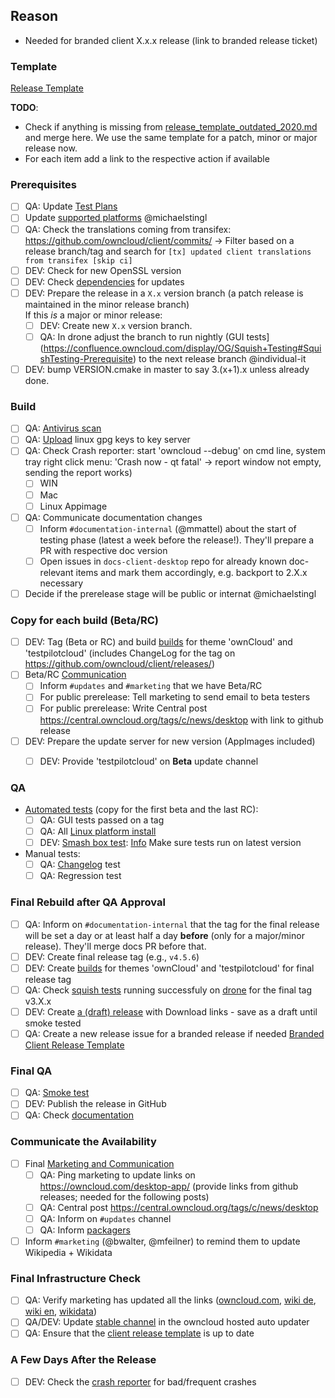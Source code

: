 ## Reason

* Needed for branded client X.x.x release (link to branded release ticket)

### Template
[Release Template](https://github.com/owncloud/client/blob/master/.github/release_template.md)

__TODO__:
* Check if anything is missing from [release_template_outdated_2020.md](https://github.com/owncloud/client/blob/master/.github/release_template_outdated_2020.md) and merge here. We use the same template for a patch, minor or major release now.
* For each item add a link to the respective action if available

### Prerequisites

* [ ] QA: Update [Test Plans](https://confluence.owncloud.com/display/OG/Desktop+Client+Test+Plan+Maintenance)
* [ ] Update [supported platforms](https://doc.owncloud.com/desktop/next/installing.html#system-requirements) @michaelstingl
* [ ] QA: Check the translations coming from transifex: https://github.com/owncloud/client/commits/ -> Filter based on a release branch/tag and search for `[tx] updated client translations from transifex [skip ci]`
* [ ] DEV: Check for new OpenSSL version 
* [ ] DEV: Check [dependencies](https://confluence.owncloud.com/display/OG/Dependencies) for updates
* [ ] DEV: Prepare the release in a `X.x` version branch (a patch release is maintained in the minor release branch)  
  If this *is* a major or minor release:
  * [ ] DEV: Create new `X.x` version branch.
  * [ ] QA: In drone adjust the branch to run nightly (GUI tests](https://confluence.owncloud.com/display/OG/Squish+Testing#SquishTesting-Prerequisite) to the next release branch @individual-it 
* [ ] DEV: bump VERSION.cmake in master to say 3.(x+1).x unless already done.

### Build

* [ ] QA: [Antivirus scan](https://confluence.owncloud.com/display/OG/Virus+Scanning)
* [ ] QA: [Upload](https://confluence.owncloud.com/display/OG/Upload+linux+gpg+keys+to+key+server) linux gpg keys to key server
* [ ] QA: Check Crash reporter:  start 'owncloud --debug' on cmd line, system tray right click menu: 'Crash now - qt fatal' -> report window not empty, sending the report works)
  * [ ] WIN  
  * [ ] Mac  
  * [ ] Linux Appimage
* [ ] QA: Communicate documentation changes  
   * [ ] Inform ``#documentation-internal`` (@mmattel) about the start of testing phase (latest a week before the release!). They'll prepare a PR with respective doc version
   * [ ] Open issues in ``docs-client-desktop`` repo for already known doc-relevant items and mark them accordingly, e.g. backport to 2.X.x necessary
* [ ] Decide if the prerelease stage will be public or internat @michaelstingl 

### Copy for each build (Beta/RC)

* [ ] DEV: Tag (Beta or RC) and build [builds](https://confluence.owncloud.com/display/OG/Build+and+Tags#BuildandTags-Sprintbuild) for theme 'ownCloud' and 'testpilotcloud' (includes ChangeLog for the tag on https://github.com/owncloud/client/releases/)
* [ ] Beta/RC [Communication](https://confluence.owncloud.com/x/loJK)
    * [ ] Inform ``#updates`` and ``#marketing`` that we have Beta/RC    
    * [ ] For public prerelease: Tell marketing to send email to beta testers
    * [ ] For public prerelease: Write Central post https://central.owncloud.org/tags/c/news/desktop with link to github release 
* [ ] DEV: Prepare the update server for new version (AppImages included)
   * [ ] DEV: Provide 'testpilotcloud' on **Beta** update channel


### QA

* [Automated tests](https://confluence.owncloud.com/display/OG/Automated+Tests) (copy for the first beta and the last RC):
   * [ ] QA: GUI tests passed on a tag
   * [ ] QA: All [Linux platform install](https://confluence.owncloud.com/display/OG/Automated+Tests#AutomatedTests-LinuxInstallTest)
   * [ ] DEV: [Smash box test](https://drone.owncloud.com/owncloud/smashbox-testing): [Info](https://confluence.owncloud.com/display/OG/Automated+Tests#AutomatedTests-Smashbox) Make sure tests run on latest version 
* Manual tests:
   * [ ] QA: [Changelog](https://github.com/owncloud/client/blob/master/CHANGELOG.md) test
   * [ ] QA: Regression test

### Final Rebuild after QA Approval

* [ ] QA: Inform on ``#documentation-internal`` that the tag for the final release will be set a day or at least half a day __before__ (only for a major/minor release). They'll merge docs PR before that.
* [ ] DEV: Create final release tag (e.g., `v4.5.6`)
* [ ] DEV: Create [builds](https://confluence.owncloud.com/display/OG/Build+and+Tags#BuildandTags-Tags) for themes 'ownCloud' and 'testpilotcloud' for final release tag
* [ ] QA: Check [squish tests](https://confluence.owncloud.com/display/OG/Squish+Testing#SquishTesting-Finalreleasestep) running successfuly on [drone](https://drone.owncloud.com/owncloud/client) for the final tag v3.X.x
* [ ] DEV: Create [a (draft) release](https://github.com/owncloud/client/releases) with Download links - save as a draft until smoke tested
* [ ] QA: Create a new release issue for a branded release if needed [Branded Client Release Template](https://confluence.owncloud.com/pages/viewpage.action?spaceKey=OG&title=Desktop+Client+Release+Process)

### Final QA

* [ ] QA: [Smoke test](https://confluence.owncloud.com/display/OG/Manual+Tests#ManualTests-SmokeTest)
* [ ] DEV: Publish the release in GitHub
* [ ] QA: Check [documentation](https://confluence.owncloud.com/display/OG/Documentation)

### Communicate the Availability
* [ ] Final [Marketing and Communication](https://confluence.owncloud.com/display/OG/Marketing+and+Communication)
   * [ ] QA: Ping marketing to update links on https://owncloud.com/desktop-app/ (provide links from github releases; needed for the following posts)
   * [ ] QA: Central post https://central.owncloud.org/tags/c/news/desktop
   * [ ] QA: Inform on ``#updates`` channel
   * [ ] QA: Inform [packagers](https://confluence.owncloud.com/x/QYLEAg)
* [ ] Inform ``#marketing`` (@bwalter, @mfeilner) to remind them to update Wikipedia + Wikidata

### Final Infrastructure Check

* [ ] QA: Verify marketing has updated all the links ([owncloud.com](https://owncloud.com/desktop-app), [wiki de](https://de.wikipedia.org/wiki/OwnCloud), [wiki en](https://en.wikipedia.org/wiki/OwnCloud), [wikidata](https://www.wikidata.org/wiki/Q20763576))
* [ ] QA/DEV: Update [stable channel](https://confluence.owncloud.com/display/OG/Online+Updater%2C+Crash+reporter%2C+Transifex#OnlineUpdater,Crashreporter,Transifex-UpdatetheUpdater) in the owncloud hosted auto updater
* [ ] QA: Ensure that the [client release template](https://github.com/owncloud/client/blob/master/.github/release_template.md) is up to date

### A Few Days After the Release

* [ ] DEV: Check the [crash reporter](https://confluence.owncloud.com/display/OG/Online+Updater%2C+Crash+reporter%2C+Transifex#OnlineUpdater,Crashreporter,Transifex-CrashReporter) for bad/frequent crashes
